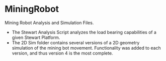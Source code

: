 # MiningRobot
Mining Robot Analysis and Simulation Files. 

- The Stewart Analysis Script analyzes the load bearing capabilities of a given Stewart Platform. 
- The 2D Sim folder contains several versions of a 2D geometry simulation of the mining bot movement. Functionality was added to each version, and thus version 4 is the most complete.
